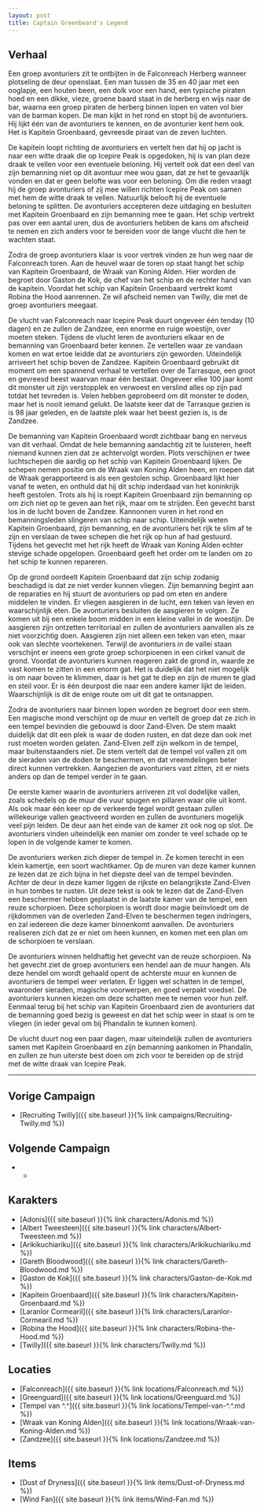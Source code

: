 ```yaml
---
layout: post
title: Captain Greenbeard's Legend
---
```


## Verhaal
Een groep avonturiers zit te ontbijten in de Falconreach Herberg wanneer plotseling de deur openslaat. Een man tussen de 35 en 40 jaar met een ooglapje, een houten been, een dolk voor een hand, een typische piraten hoed en een dikke, vieze, groene baard staat in de herberg en wijs naar de bar, waarna een groep piraten de herberg binnen lopen en vaten vol bier van de barman kopen. De man kijkt in het rond en stopt bij de avonturiers. Hij lijkt één van de avonturiers te kennen, en de avonturier kent hem ook. Het is Kapitein Groenbaard, gevreesde piraat van de zeven luchten.

De kapitein loopt richting de avonturiers en vertelt hen dat hij op jacht is naar een witte draak die op Icepire Peak is opgedoken, hij is van plan deze draak te vellen voor een eventuele beloning. Hij vertelt ook dat een deel van zijn bemanning niet op dit avontuur mee wou gaan, dat ze het te gevaarlijk vonden en dat er geen belofte was voor een beloning. Om die reden vraagt hij de groep avonturiers of zij mee willen richten Icepire Peak om samen met hem de witte draak te vellen. Natuurlijk belooft hij de eventuele beloning te splitten. De avonturiers accepteren deze uitdaging en besluiten met Kapitein Groenbaard en zijn bemanning mee te gaan. Het schip vertrekt pas over een aantal uren, dus de avonturiers hebben de kans om afscheid te nemen en zich anders voor te bereiden voor de lange vlucht die hen te wachten staat.

Zodra de groep avonturiers klaar is voor vertrek vinden ze hun weg naar de Falconreach toren. Aan de heuvel waar de toren op staat hangt het schip van Kapitein Groenbaard, de Wraak van Koning Alden. Hier worden de begroet door Gaston de Kok, de chef van het schip en de rechter hand van de kapitein. Voordat het schip van Kapitein Groenbaard vertrekt komt Robina the Hood aanrennen. Ze wil afscheid nemen van Twilly, die met de groep avonturiers meegaat.

De vlucht van Falconreach naar Icepire Peak duurt ongeveer één tenday (10 dagen) en ze zullen de Zandzee, een enorme en ruige woestijn, over moeten steken. Tijdens de vlucht leren de avonturiers elkaar en de bemanning van Groenbaard beter kennen. Ze vertellen waar ze vandaan komen en wat ertoe leidde dat ze avonturiers zijn geworden. Uiteindelijk arriveert het schip boven de Zandzee. Kapitein Groenbaard gebruikt dit moment om een spannend verhaal te vertellen over de Tarrasque, een groot en gevreesd beest waarvan maar één bestaat. Ongeveer elke 100 jaar komt dit monster uit zijn verstopplek en verwoest en verslind alles op zijn pad totdat het tevreden is. Velen hebben geprobeerd om dit monster te doden, maar het is nooit iemand gelukt. De laatste keer dat de Tarrasque gezien is is 98 jaar geleden, en de laatste plek waar het beest gezien is, is de Zandzee.

De bemanning van Kapitein Groenbaard wordt zichtbaar bang en nerveus van dit verhaal. Omdat de hele bemanning aandachtig zit te luisteren, heeft niemand kunnen zien dat ze achtervolgt worden. Plots verschijnen er twee luchtschepen die aardig op het schip van Kapitein Groenbaard lijken. De schepen nemen positie om de Wraak van Koning Alden heen, en roepen dat de Wraak gerapporteerd is als een gestolen schip. Groenbaard lijkt hier vanaf te weten, en onthuld dat hij dit schip inderdaad van het koninkrijk heeft gestolen. Trots als hij is roept Kapitein Groenbaard zijn bemanning op om zich niet op te geven aan het rijk, maar om te strijden. Een gevecht barst los in de lucht boven de Zandzee. Kannonnen vuren in het rond en bemanningsleden slingeren van schip naar schip. Uiteindelijk weten Kapitein Groenbaard, zijn bemanning, en de avonturiers het rijk te slim af te zijn en verslaan de twee schepen die het rijk op hun af had gestuurd. Tijdens het gevecht met het rijk heeft de Wraak van Koning Alden echter stevige schade opgelopen. Groenbaard geeft het order om te landen om zo het schip te kunnen repareren.

Op de grond oordeelt Kapitein Groenbaard dat zijn schip zodanig beschadigd is dat ze niet verder kunnen vliegen. Zijn bemanning begint aan de reparaties en hij stuurt de avonturiers op pad om eten en andere middelen te vinden. Er vliegen aasgieren in de lucht, een teken van leven en waarschijnlijk eten. De avonturiers besluiten de aasgieren te volgen. Ze komen uit bij een enkele boom midden in een kleine vallei in de woestijn. De aasgieren zijn ontzetten territoriaal en zullen de avonturiers aanvallen als ze niet voorzichtig doen. Aasgieren zijn niet alleen een teken van eten, maar ook van slechte voortekenen. Terwijl de avonturiers in de vallei staan verschijnt er ineens een grote groep schorpioenen in een cirkel vanuit de grond. Voordat de avonturiers kunnen reageren zakt de grond in, waarde ze vast komen te zitten in een enorm gat. Het is duidelijk dat het niet mogelijk is om naar boven te klimmen, daar is het gat te diep en zijn de muren te glad en steil voor. Er is één deurpost die naar een andere kamer lijkt de leiden. Waarschijnlijk is dit de enige route om uit dit gat te ontsnappen.

Zodra de avonturiers naar binnen lopen worden ze begroet door een stem. Een magische mond verschijnt op de muur en vertelt de groep dat ze zich in een tempel bevinden die gebouwd is door Zand-Elven. De stem maakt duidelijk dat dit een plek is waar de doden rusten, en dat deze dan ook met rust moeten worden gelaten. Zand-Elven zelf zijn welkom in de tempel, maar buitenstaanders niet. De stem vertelt dat de tempel vol vallen zit om de sieraden van de doden te beschermen, en dat vreemdelingen beter direct kunnen vertrekken. Aangezien de avonturiers vast zitten, zit er niets anders op dan de tempel verder in te gaan.

De eerste kamer waarin de avonturiers arriveren zit vol dodelijke vallen, zoals schedels op de muur die vuur spugen en pillaren waar olie uit komt. Als ook maar één keer op de verkeerde tegel wordt gestaan zullen willekeurige vallen geactiveerd worden en zullen de avonturiers mogelijk veel pijn leiden. De deur aan het einde van de kamer zit ook nog op slot. De avonturiers vinden uiteindelijk een manier om zonder te veel schade op te lopen in de volgende kamer te komen.

De avonturiers werken zich dieper de tempel in. Ze komen terecht in een klein kamertje, een soort wachtkamer. Op de muren van deze kamer kunnen ze lezen dat ze zich bijna in het diepste deel van de tempel bevinden. Achter de deur in deze kamer liggen de rijkste en belangrijkste Zand-Elven in hun tombes te rusten. Uit deze tekst is ook te lezen dat de Zand-Elven een beschermer hebben geplaatst in de laatste kamer van de tempel, een reuze schorpioen. Deze schorpioen is wordt door magie beïnvloedt om de rijkdommen van de overleden Zand-Elven te beschermen tegen indringers, en zal iedereen die deze kamer binnenkomt aanvallen. De avonturiers realiseren zich dat ze er niet om heen kunnen, en komen met een plan om de schorpioen te verslaan.

De avonturiers winnen heldhaftig het gevecht van de reuze schorpioen. Na het gevecht ziet de groep avonturiers een hendel aan de muur hangen. Als deze hendel om wordt gehaald opent de achterste muur en kunnen de avonturiers de tempel weer verlaten. Er liggen wel schatten in de tempel, waaronder sieraden, magische voorwerpen, en goed verpakt voedsel. De avonturiers kunnen kiezen om deze schatten mee te nemen voor hun zelf. Eenmaal terug bij het schip van Kapitein Groenbaard zien de avonturiers dat de bemanning goed bezig is geweest en dat het schip weer in staat is om te vliegen (in ieder geval om bij Phandalin te kunnen komen).

De vlucht duurt nog een paar dagen, maar uiteindelijk zullen de avonturiers samen met Kapitein Groenbaard en zijn bemanning aankomen in Phandalin, en zullen ze hun uiterste best doen om zich voor te bereiden op de strijd met de witte draak van Icepire Peak.

---

## Vorige Campaign
* [Recruiting Twilly]({{ site.baseurl }}{% link campaigns/Recruiting-Twilly.md %})

## Volgende Campaign
* -

## Karakters
* [Adonis]({{ site.baseurl }}{% link characters/Adonis.md %})
* [Albert Tweesteen]({{ site.baseurl }}{% link characters/Albert-Tweesteen.md %})
* [Arikikuchiariku]({{ site.baseurl }}{% link characters/Arikikuchiariku.md %})
* [Gareth Bloodwood]({{ site.baseurl }}{% link characters/Gareth-Bloodwood.md %})
* [Gaston de Kok]({{ site.baseurl }}{% link characters/Gaston-de-Kok.md %})
* [Kapitein Groenbaard]({{ site.baseurl }}{% link characters/Kapitein-Groenbaard.md %})
* [Laranlor Cormearil]({{ site.baseurl }}{% link characters/Laranlor-Cormearil.md %})
* [Robina the Hood]({{ site.baseurl }}{% link characters/Robina-the-Hood.md %})
* [Twilly]({{ site.baseurl }}{% link characters/Twilly.md %})

## Locaties
* [Falconreach]({{ site.baseurl }}{% link locations/Falconreach.md %})
* [Greenguard]({{ site.baseurl }}{% link locations/Greenguard.md %})
* [Tempel van ^.^]({{ site.baseurl }}{% link locations/Tempel-van-^.^.md %})
* [Wraak van Koning Alden]({{ site.baseurl }}{% link locations/Wraak-van-Koning-Alden.md %})
* [Zandzee]({{ site.baseurl }}{% link locations/Zandzee.md %})

## Items
* [Dust of Dryness]({{ site.baseurl }}{% link items/Dust-of-Dryness.md %})
* [Wind Fan]({{ site.baseurl }}{% link items/Wind-Fan.md %})
